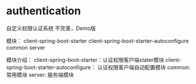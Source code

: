 # authentication
自定义权限认证系统
不完善，Demo版

模块：
  client-spring-boot-starter
  client-spring-boot-starter-autoconfigure 
  common
  server

模块介绍：
  client-spring-boot-starter：认证权限客户端stater模块
  client-spring-boot-starter-autoconfigure： 认证权限客户端自动配置模块
  common: 常用模块
  server: 服务端模块
